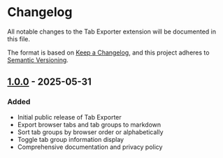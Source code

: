 # Changelog

All notable changes to the Tab Exporter extension will be documented in this file.

The format is based on [Keep a Changelog](https://keepachangelog.com/en/1.0.0/),
and this project adheres to [Semantic Versioning](https://semver.org/spec/v2.0.0.html).

## [1.0.0] - 2025-05-31
### Added
- Initial public release of Tab Exporter
- Export browser tabs and tab groups to markdown
- Sort tab groups by browser order or alphabetically
- Toggle tab group information display
- Comprehensive documentation and privacy policy

[1.0.0]: https://github.com/johngibbs/TabExporter/releases/tag/v1.0.0
